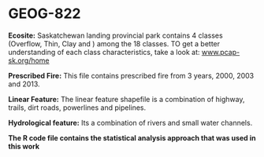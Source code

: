 # GEOG-822

**Ecosite:** Saskatchewan landing provincial park contains 4 classes (Overflow, Thin, Clay and ) among the 18 classes. TO get a better understanding of each class characteristics, take a look at: www.pcap-sk.org/home

**Prescribed Fire:** This file contains prescribed fire from 3 years, 2000, 2003 and 2013.

**Linear Feature:** The linear feature shapefile is a combination of highway, trails, dirt roads, powerlines and pipelines.

**Hydrological feature:** Its a combination of rivers and small water channels.


**The R code file contains the statistical analysis approach that was used in this work**

